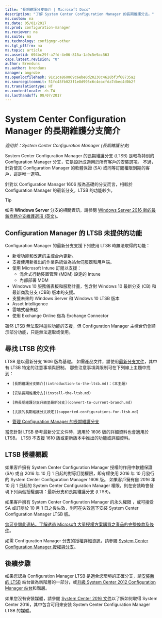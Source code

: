 ```yaml
---
title: "長期維護分支簡介 | Microsoft Docs"
description: "了解 System Center Configuration Manager 的長期維護分支。"
ms.custom: na
ms.date: 05/01/2017
ms.prod: configuration-manager
ms.reviewer: na
ms.suite: na
ms.technology: configmgr-other
ms.tgt_pltfrm: na
ms.topic: article
ms.assetid: 694bc29f-a7fd-4e06-815a-1a9c5e9ac563
caps.latest.revision: "0"
author: Brenduns
ms.author: brenduns
manager: angrobe
ms.openlocfilehash: 91c1ca860069c6ebe0d20230c4620bf3f68735a2
ms.sourcegitcommit: 51fc48fb023f1e8d995c6c4eacfda7dbec4d0b2f
ms.translationtype: HT
ms.contentlocale: zh-TW
ms.lasthandoff: 08/07/2017
---
```

# <a name="introduction-to-the-long-term-servicing-branch-of-system-center-configuration-manager"></a>System Center Configuration Manager 的長期維護分支簡介

*適用於：System Center Configuration Manager (長期維護分支)*

System Center Configuration Manager 的長期維護分支 (LTSB) 是較為特別的 Configuration Manager 分支，它是設計成適用於所有客戶的安裝選項。 不過，針對使其 Configuration Manager 的軟體保證 (SA) 或同等訂閱權限到期的客戶，這是唯一選項。


針對以 Configuration Manager 1606 版為基礎的分支而言，相較於 Configuration Manager 的最新分支，LTSB 的功能較少。

 > [!TIP]   
 > 如需 **Windows Server** 分支的相關資訊，請參閱 [Windows Server 2016 新的最新商務分支維護選項 (英文)]( https://blogs.technet.microsoft.com/windowsserver/2016/07/12/windows-server-2016-new-current-branch-for-business-servicing-option/)。

## <a name="features-that-are-not-available-in-the-ltsb-of-configuration-manager"></a>Configuration Manager 的 LTSB 未提供的功能
Configuration Manager 的最新分支支援下列使用 LTSB 時無法取得的功能：

-   新增功能和改進的主控台內更新。
-   支援使用新推出的作業系統做為站台伺服器和用戶端。
-   使用 Microsoft Intune 訂閱以支援：
    -   混合式行動裝置管理 (MDM) 設定的 Intune
    -   內部部署 MDM
-   Windows 10 服務儀表板和服務計畫，包含對 Windows 10 最新分支 (CB) 和最新商務分支 (CBB) 版本的支援。  
-   支援未來的 Windows Server 和 Windows 10 LTSB 版本
-   Asset Intelligence
-   雲端式發佈點
-   使用 Exchange Online 做為 Exchange Connector    

雖然 LTSB 無法取得這些功能的支援，但 Configuration Manager 主控台仍會顯示部分功能，只是無法選取或使用。


## <a name="find-documentation-for-the-ltsb"></a>尋找 LTSB 的文件
LTSB 是以最新分支 1606 版為基礎。 如需產品文件，請使用[最新分支文件](https://docs.microsoft.com/sccm/)，其中有 LTSB 特定的注意事項與限制。 那些注意事項與限制可在下列線上主題中找到：

-     [長期維護分支簡介](introduction-to-the-ltsb.md)：(本主題)
-     [安裝長期維護分支](install-the-ltsb.md)
-     [將長期維護分支升級至最新分支](convert-to-current-branch.md)
-     [支援的長期維護分支設定](supported-configurations-for-ltsb.md)
-   [管理 Configuration Manager 的長期維護分支](manage-the-ltsb.md)

當您針對 LTSB 參考最新分支文件時，適用於 1606 版的詳細資料也會適用於 LTSB。 LTSB 不支援 1610 版或更新版本中推出的功能或詳細資料。


## <a name="licensing-overview-for-the-ltsb"></a>LTSB 授權概觀   
如果客戶擁有 System Center Configuration Manager 授權的作用中軟體保證 (SA) 或自 2016 年 10 月 1 日起的對等訂閱權限，即有權使用 2016 年 10 月發行的 System Center Configuration Manager 1606 版。 如果客戶擁有自 2016 年 10 月 1 日起的 System Center Configuration Manager 權限，則在安裝時會發現下列兩個授權選項：最新分支和長期維護分支 (LTSB)。

如果客戶擁有 System Center Configuration Manager 的永久權限 ，或可接受 SA 或訂閱於 10 月 1 日之後失效，則可在失效當下安裝 System Center Configuration Manager LTSB 版。

[您可參閱此連結，了解透過 Microsoft 大量授權方案購買之產品的完整條款及條件](http://go.microsoft.com/fwlink/?LinkId=800052)。

如需 Configuration Manager 分支的授權詳細資訊，請參閱 [System Center Configuration Manager 授權與分支](learn-more-editions.md)。

## <a name="next-steps"></a>後續步驟

如果您認為 Configuration Manager LTSB 是適合您環境的正確分支，請[安裝新的 LTSB](/sccm/core/understand/install-the-ltsb#install-a-new-site) 站台做為新階層的一部分，或[升級 System Center 2012 Configuration Manager 站台](/sccm/core/understand/install-the-ltsb#upgrade-from-system-center-2012-configuration-manager)和階層。

如果您沒有安裝媒體，請參閱 [System Center 2016 文件](https://technet.microsoft.com/system-center-docs/system-center)以了解如何取得 System Center 2016，其中包含可用來安裝 System Center Configuration Manager LTSB 的媒體。  
